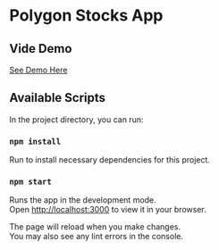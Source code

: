 # Polygon Stocks App

## Vide Demo

[See Demo Here](https://drive.google.com/file/d/1MwPta0Ou_n7OodQLi0T8LxUKFB4NEf6g/view?usp=sharing)

## Available Scripts

In the project directory, you can run:

### `npm install`

Run to install necessary dependencies for this project.

### `npm start`

Runs the app in the development mode.\
Open [http://localhost:3000](http://localhost:3000) to view it in your browser.

The page will reload when you make changes.\
You may also see any lint errors in the console.
